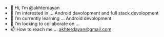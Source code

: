 - 👋 Hi, I’m @akhterdayan
- 👀 I’m interested in ... Android devolopment and full stack devolopment
- 🌱 I’m currently learning ... Android devolopment
- 💞️ I’m looking to collaborate on ... 
- 📫 How to reach me ...  akhterdayan@gmail.com

<!---
akhterdayan/akhterdayan is a ✨ special ✨ repository because its `README.md` (this file) appears on your GitHub profile.
You can click the Preview link to take a look at your changes.
--->

